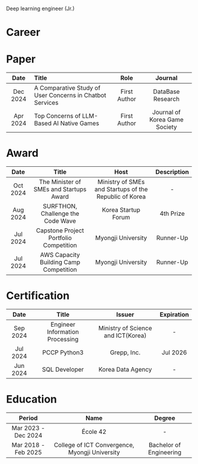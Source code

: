 Deep learning engineer (Jr.)

# Career

# Paper

|Date|Title|Role|Journal|
|:--:|:---|:--:|:--:|
|Dec 2024|A Comparative Study of User Concerns in Chatbot Services|First Author|DataBase Research|
|Apr 2024|Top Concerns of LLM-Based AI Native Games|First Author|Journal of Korea Game Society|

# Award

|Date|Title|Host|Description|
|:--:|:--:|:--:|:--:|
|Oct 2024|The Minister of SMEs and Startups Award|Ministry of SMEs and Startups of the Republic of Korea|-|
|Aug 2024|SURFTHON, Challenge the Code Wave|Korea Startup Forum|4th Prize|
|Jul 2024|Capstone Project Portfolio Competition|Myongji University|Runner-Up|
|Jul 2024|AWS Capacity Building Camp Competition|Myongji University|Runner-Up|

# Certification

|Date|Title|Issuer|Expiration|
|:--:|:--:|:--:|:--:|
|Sep 2024|Engineer Information Processing|Ministry of Science and ICT(Korea)|-|
|Jul 2024|PCCP Python3|Grepp, Inc.|Jul 2026|
|Jun 2024|SQL Developer|Korea Data Agency|-|

# Education

|Period|Name|Degree|
|:--:|:--:|:--:|
|Mar 2023 - Dec 2024| École 42 | - |
|Mar 2018 - Feb 2025| College of ICT Convergence, Myongji University | Bachelor of Engineering|

  

